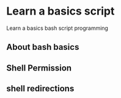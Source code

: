 # Learn a basics script
Learn a basics bash script programming
## About bash basics
## Shell Permission
## shell redirections
